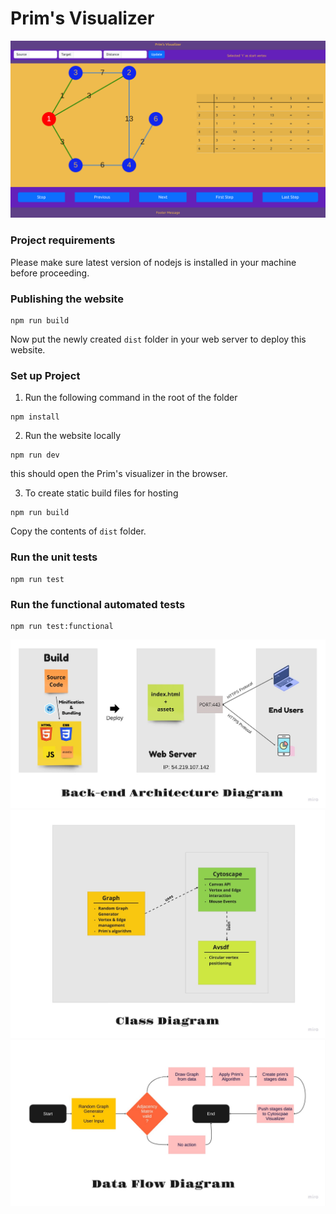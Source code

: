 # Prim's Visualizer
![img screenshot](diagrams/PrimsVisualizer.png?raw=true "Title")

### Project requirements
Please make sure latest version of nodejs is installed in your machine before proceeding. 


### Publishing the website
```
npm run build
```
Now put the newly created `dist` folder in your web server to deploy this website.


### Set up Project

1. Run the following command in the root of the folder
```
npm install
```

2. Run the website locally
```
npm run dev
```
this should open the Prim's visualizer in the browser.

3. To create static build files for hosting
```
npm run build
```
Copy the contents of `dist` folder.

### Run the unit tests
```
npm run test
```

### Run the functional automated tests
```
npm run test:functional
```

![img screenshot](diagrams/Backend_architecture_diagram.jpg?raw=true "Title")
![img screenshot](diagrams/ClassDiagram.jpg?raw=true "Title")
![img screenshot](diagrams/DataFlowDiagram.jpg?raw=true "Title")



